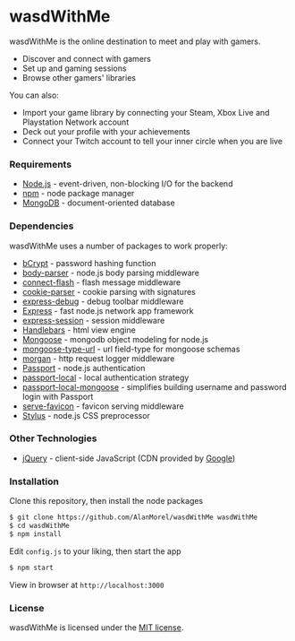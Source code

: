 # wasdWithMe

wasdWithMe is the online destination to meet and play with gamers.

  - Discover and connect with gamers
  - Set up and gaming sessions
  - Browse other gamers' libraries

You can also:
  - Import your game library by connecting your Steam, Xbox Live and Playstation Network account
  - Deck out your profile with your achievements
  - Connect your Twitch account to tell your inner circle when you are live

### Requirements

- [Node.js](http://nodejs.org/) - event-driven, non-blocking I/O for the backend
- [npm](https://www.npmjs.com/) - node package manager
- [MongoDB](https://www.mongodb.com/) - document-oriented database

### Dependencies

wasdWithMe uses a number of packages to work properly:

* [bCrypt](https://www.npmjs.com/package/bcrypt-nodejs) - password hashing function
* [body-parser](https://www.npmjs.com/package/body-parser) - node.js body parsing middleware
* [connect-flash](https://github.com/jaredhanson/connect-flash) - flash message middleware
* [cookie-parser](https://www.npmjs.com/package/cookie-parser) - cookie parsing with signatures
* [express-debug](https://www.npmjs.com/package/express-debug) - debug toolbar middleware
* [Express](https://expressjs.com/) - fast node.js network app framework
* [express-session](https://www.npmjs.com/package/express-session) - session middleware
* [Handlebars](http://handlebarsjs.com/) - html view engine
* [Mongoose](http://mongoosejs.com/) - mongodb object modeling for node.js
* [mongoose-type-url](https://www.npmjs.com/package/mongoose-type-url) - url field-type for mongoose schemas
* [morgan](https://www.npmjs.com/package/morgan) - http request logger middleware
* [Passport](http://passportjs.org/) - node.js authentication
* [passport-local](https://www.npmjs.com/package/passport-local) - local authentication strategy
* [passport-local-mongoose](https://www.npmjs.com/package/passport-local-mongoose) - simplifies building username and password login with Passport
* [serve-favicon](https://www.npmjs.com/package/serve-favicon) - favicon serving middleware
* [Stylus](http://stylus-lang.com/) - node.js CSS preprocessor

### Other Technologies

* [jQuery](https://jquery.com/) - client-side JavaScript (CDN provided by [Google](https://developers.google.com/speed/libraries/))

### Installation

Clone this repository, then install the node packages

```sh
$ git clone https://github.com/AlanMorel/wasdWithMe wasdWithMe
$ cd wasdWithMe
$ npm install
```

Edit `config.js` to your liking, then start the app

```sh
$ npm start
```

View in browser at `http://localhost:3000`

### License

wasdWithMe is licensed under the [MIT license](LICENSE).
